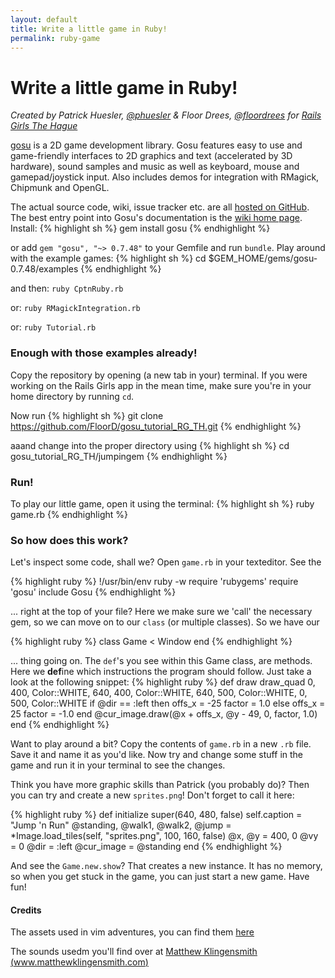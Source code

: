 ```yaml
---
layout: default
title: Write a little game in Ruby!
permalink: ruby-game
---
```


# Write a little game in Ruby!

*Created by Patrick Huesler, [@phuesler](https://twitter.com/phuesler) & Floor Drees, [@floordrees](https://twitter.com/floordrees) for [Rails Girls The Hague](https://railsgirls.com/thehague)*

[gosu](http://www.libgosu.org/) is a 2D game development library. Gosu features easy to use and game-friendly interfaces to 2D graphics and text (accelerated by 3D hardware), sound samples and music as well as keyboard, mouse and gamepad/joystick input. Also includes demos for integration with RMagick, Chipmunk and OpenGL.

The actual source code, wiki, issue tracker etc. are all [hosted on GitHub](http://github.com/jlnr/gosu/). The best entry point into Gosu's documentation is the [wiki home page](http://github.com/jlnr/gosu/wiki).
Install:
{% highlight sh %}
gem install gosu
{% endhighlight %}

or add `gem "gosu", "~> 0.7.48"` to your Gemfile and run `bundle`.
Play around with the example games:
{% highlight sh %}
cd $GEM_HOME/gems/gosu-0.7.48/examples
{% endhighlight %}

and then: `ruby CptnRuby.rb`

or: `ruby RMagickIntegration.rb`

or: `ruby Tutorial.rb`

### Enough with those examples already!

Copy the repository by opening (a new tab in your) terminal. If you were working on the Rails Girls app in the mean time, make sure you're in your home directory by running ```cd```.

Now run
{% highlight sh %}
git clone https://github.com/FloorD/gosu_tutorial_RG_TH.git
{% endhighlight %}

aaand change into the proper directory using
{% highlight sh %}
cd gosu_tutorial_RG_TH/jumpingem
{% endhighlight %}

### Run!

To play our little game, open it using the terminal:
{% highlight sh %}
ruby game.rb
{% endhighlight %}

### So how does this work?

Let's inspect some code, shall we? Open `game.rb` in your texteditor. See the

{% highlight ruby %}
!/usr/bin/env ruby -w
require 'rubygems'
require 'gosu'
include Gosu
{% endhighlight %}

... right at the top of your file? Here we make sure we 'call' the necessary gem, so we can move on to our `class` (or multiple classes).
So we have our

{% highlight ruby %}
class Game < Window
end
{% endhighlight %}

... thing going on. The `def`'s you see within this Game class, are  methods. Here we **def**ine which instructions the program should follow. Just take a look at the following snippet:
{% highlight ruby %}
def draw
  draw_quad 0, 400, Color::WHITE, 640, 400, Color::WHITE, 640, 500, Color::WHITE, 0, 500, Color::WHITE
    if @dir == :left then
      offs_x = -25
      factor = 1.0
    else
      offs_x = 25
      factor = -1.0
  end
  @cur_image.draw(@x + offs_x, @y - 49, 0, factor, 1.0)
end
{% endhighlight %}

Want to play around a bit? Copy the contents of `game.rb` in a new `.rb` file. Save it and name it as you'd like. Now try and change some stuff in the game and run it in your terminal to see the changes.

Think you have more graphic skills than Patrick (you probably do)? Then you can try and create a new `sprites.png`! Don't forget to call it here:

{% highlight ruby %}
def initialize
    super(640, 480, false)
    self.caption = "Jump 'n Run"
    @standing, @walk1, @walk2, @jump = *Image.load_tiles(self, "sprites.png", 100, 160, false)
    @x, @y = 400, 0
    @vy = 0
    @dir = :left
    @cur_image = @standing
  end
{% endhighlight %}

And see the `Game.new.show`? That creates a new instance. It has no memory, so when you get stuck in the game, you can just start a new game. Have fun!

#### Credits

The assets used in vim adventures, you can find them [here](http://www.lostgarden.com/2007/05/dancs-miraculously-flexible-game.html)

The sounds usedm you'll find over at [Matthew Klingensmith (www.matthewklingensmith.com)](http://opengameart.org/content/matts-creative-commons-music)
